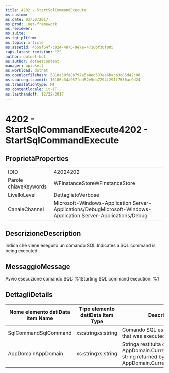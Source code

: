 ```yaml
---
title: 4202 - StartSqlCommandExecute
ms.custom: 
ms.date: 03/30/2017
ms.prod: .net-framework
ms.reviewer: 
ms.suite: 
ms.tgt_pltfrm: 
ms.topic: article
ms.assetid: 4559f64f-c824-4075-9e7e-4710bf30f805
caps.latest.revision: "2"
author: dotnet-bot
ms.author: dotnetcontent
manager: wpickett
ms.workload: dotnet
ms.openlocfilehash: 5810a30fa8b797a5a8ed533ea6baca3c85d42c0d
ms.sourcegitcommit: 16186c34a957fdd52e5db7294f291f7530ac9d24
ms.translationtype: MT
ms.contentlocale: it-IT
ms.lasthandoff: 12/22/2017
---
```

# <a name="4202---startsqlcommandexecute"></a><span data-ttu-id="9c5aa-102">4202 - StartSqlCommandExecute</span><span class="sxs-lookup"><span data-stu-id="9c5aa-102">4202 - StartSqlCommandExecute</span></span>
## <a name="properties"></a><span data-ttu-id="9c5aa-103">Proprietà</span><span class="sxs-lookup"><span data-stu-id="9c5aa-103">Properties</span></span>  
  
|||  
|-|-|  
|<span data-ttu-id="9c5aa-104">ID</span><span class="sxs-lookup"><span data-stu-id="9c5aa-104">ID</span></span>|<span data-ttu-id="9c5aa-105">4202</span><span class="sxs-lookup"><span data-stu-id="9c5aa-105">4202</span></span>|  
|<span data-ttu-id="9c5aa-106">Parole chiave</span><span class="sxs-lookup"><span data-stu-id="9c5aa-106">Keywords</span></span>|<span data-ttu-id="9c5aa-107">WFInstanceStore</span><span class="sxs-lookup"><span data-stu-id="9c5aa-107">WFInstanceStore</span></span>|  
|<span data-ttu-id="9c5aa-108">Livello</span><span class="sxs-lookup"><span data-stu-id="9c5aa-108">Level</span></span>|<span data-ttu-id="9c5aa-109">Dettagliato</span><span class="sxs-lookup"><span data-stu-id="9c5aa-109">Verbose</span></span>|  
|<span data-ttu-id="9c5aa-110">Canale</span><span class="sxs-lookup"><span data-stu-id="9c5aa-110">Channel</span></span>|<span data-ttu-id="9c5aa-111">Microsoft-Windows-Application Server-Applications/Debug</span><span class="sxs-lookup"><span data-stu-id="9c5aa-111">Microsoft-Windows-Application Server-Applications/Debug</span></span>|  
  
## <a name="description"></a><span data-ttu-id="9c5aa-112">Descrizione</span><span class="sxs-lookup"><span data-stu-id="9c5aa-112">Description</span></span>  
 <span data-ttu-id="9c5aa-113">Indica che viene eseguito un comando SQL.</span><span class="sxs-lookup"><span data-stu-id="9c5aa-113">Indicates a SQL command is being executed.</span></span>  
  
## <a name="message"></a><span data-ttu-id="9c5aa-114">Messaggio</span><span class="sxs-lookup"><span data-stu-id="9c5aa-114">Message</span></span>  
 <span data-ttu-id="9c5aa-115">Avvio esecuzione comando SQL: %1</span><span class="sxs-lookup"><span data-stu-id="9c5aa-115">Starting SQL command execution: %1</span></span>  
  
## <a name="details"></a><span data-ttu-id="9c5aa-116">Dettagli</span><span class="sxs-lookup"><span data-stu-id="9c5aa-116">Details</span></span>  
  
|<span data-ttu-id="9c5aa-117">Nome elemento dati</span><span class="sxs-lookup"><span data-stu-id="9c5aa-117">Data Item Name</span></span>|<span data-ttu-id="9c5aa-118">Tipo elemento dati</span><span class="sxs-lookup"><span data-stu-id="9c5aa-118">Data Item Type</span></span>|<span data-ttu-id="9c5aa-119">Descrizione</span><span class="sxs-lookup"><span data-stu-id="9c5aa-119">Description</span></span>|  
|--------------------|--------------------|-----------------|  
|<span data-ttu-id="9c5aa-120">SqlCommand</span><span class="sxs-lookup"><span data-stu-id="9c5aa-120">SqlCommand</span></span>|<span data-ttu-id="9c5aa-121">xs:string</span><span class="sxs-lookup"><span data-stu-id="9c5aa-121">xs:string</span></span>|<span data-ttu-id="9c5aa-122">Comando SQL eseguito.</span><span class="sxs-lookup"><span data-stu-id="9c5aa-122">The SQL command that was executed.</span></span>|  
|<span data-ttu-id="9c5aa-123">AppDomain</span><span class="sxs-lookup"><span data-stu-id="9c5aa-123">AppDomain</span></span>|<span data-ttu-id="9c5aa-124">xs:string</span><span class="sxs-lookup"><span data-stu-id="9c5aa-124">xs:string</span></span>|<span data-ttu-id="9c5aa-125">Stringa restituita da AppDomain.CurrentDomain.FriendlyName.</span><span class="sxs-lookup"><span data-stu-id="9c5aa-125">The string returned by AppDomain.CurrentDomain.FriendlyName.</span></span>|
